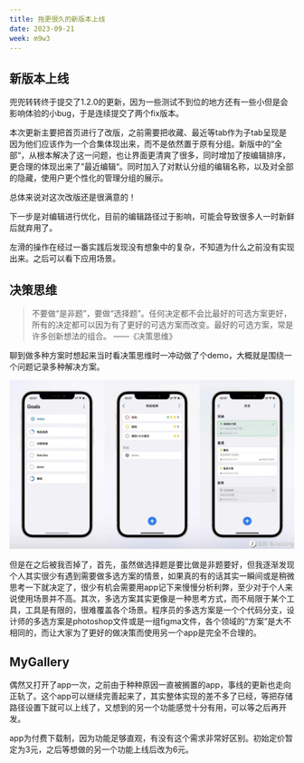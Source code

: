 ```yaml
---
title: 拖更很久的新版本上线
date: 2023-09-21
week: m9w3
---
```


## 新版本上线

兜兜转转终于提交了1.2.0的更新，因为一些测试不到位的地方还有一些小但是会影响体验的小bug，于是连续提交了两个fix版本。

本次更新主要把首页进行了改版，之前需要把收藏、最近等tab作为子tab呈现是因为他们应该作为一个合集体现出来，而不是依然置于原有分组。新版中的“全部“，从根本解决了这一问题，也让界面更清爽了很多，同时增加了按编辑排序，更合理的体现出来了”最近编辑“。同时加入了对默认分组的编辑名称，以及对全部的隐藏，使用户更个性化的管理分组的展示。

总体来说对这次改版还是很满意的！

下一步是对编辑进行优化，目前的编辑路径过于影响，可能会导致很多人一时新鲜后就弃用了。

左滑的操作在经过一番实践后发现没有想象中的复杂，不知道为什么之前没有实现出来。之后可以看下应用场景。

## 决策思维

> 不要做“是非题”，要做“选择题”。任何决定都不会比最好的可选方案更好，所有的决定都可以因为有了更好的可选方案而改变。最好的可选方案，常是许多创新想法的组合。 ——《决策思维》
> 

聊到做多种方案时想起来当时看决策思维时一冲动做了个demo，大概就是围绕一个问题记录多种解决方案。

![Alt text](./assets/m9w3-1.png)

但是在之后被我否掉了，首先，虽然做选择题是要比做是非题要好，但我逐渐发现个人其实很少有遇到需要做多选方案的情景，如果真的有的话其实一瞬间或是稍微思考一下就决定了，很少有机会需要用app记下来慢慢分析利弊，至少对于个人来说使用场景并不高。其次，多选方案其实更像是一种思考方式，而不局限于某个工具，工具是有限的，很难覆盖各个场景。程序员的多选方案是一个个代码分支，设计师的多选方案是photoshop文件或是一组figma文件，各个领域的“方案”是大不相同的，而让大家为了更好的做决策而使用另一个app是完全不合理的。

## MyGallery

偶然又打开了app一次，之前由于种种原因一直被搁置的app，事线的更新也走向正轨了。这个app可以继续完善起来了，其实整体实现的差不多了已经，等把存储路径设置下就可以上线了，又想到的另一个功能感觉十分有用，可以等之后再开发。

app为付费下载制，因为功能足够直观，有没有这个需求非常好区别。初始定价暂定为3元，之后等想做的另一个功能上线后改为6元。